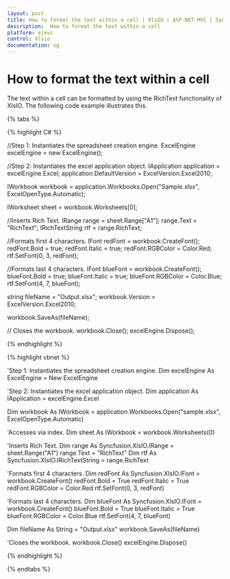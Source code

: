 ```yaml
---
layout: post
title: How to format the text within a cell | XlsIO | ASP.NET MVC | Syncfusion
description:  How to format the text within a cell
platform: ejmvc
control: Xlsio
documentation: ug
---
```


# How to format the text within a cell

The text within a cell can be formatted by using the RichText functionality of XlsIO. The following code example illustrates this.


{% tabs %}
 
{% highlight C# %}

//Step 1: Instantiates the spreadsheet creation engine.
ExcelEngine excelEngine = new ExcelEngine();

//Step 2: Instantiates the excel application object.
IApplication application = excelEngine.Excel;
application.DefaultVersion = ExcelVersion.Excel2010;
 
IWorkbook workbook = application.Workbooks.Open("Sample.xlsx", ExcelOpenType.Automatic);
 
IWorksheet sheet = workbook.Worksheets[0];
 
//Inserts Rich Text.
IRange range = sheet.Range["A1"];
range.Text = "RichText";
IRichTextString rtf = range.RichText;
 
//Formats first 4 characters.
IFont redFont = workbook.CreateFont();
redFont.Bold = true;
redFont.Italic = true;
redFont.RGBColor = Color.Red;
rtf.SetFont(0, 3, redFont);
 
//Formats last 4 characters.
IFont blueFont = workbook.CreateFont();
blueFont.Bold = true;
blueFont.Italic = true;
blueFont.RGBColor = Color.Blue;
rtf.SetFont(4, 7, blueFont);
 
string fileName = "Output.xlsx";
workbook.Version = ExcelVersion.Excel2010;
 
workbook.SaveAs(fileName);
 
// Closes the workbook.
workbook.Close();
excelEngine.Dispose();      

{% endhighlight %}    


{% highlight vbnet %}
 
'Step 1: Instantiates the spreadsheet creation engine.
Dim excelEngine As ExcelEngine = New ExcelEngine
 
'Step 2: Instantiates the excel application object.
Dim application As IApplication = excelEngine.Excel
 
Dim workbook As IWorkbook = application.Workbooks.Open("sample.xlsx", ExcelOpenType.Automatic)
 
'Accesses via index.
Dim sheet As IWorkbook = workbook.Worksheets(0)
 
'Inserts Rich Text.
Dim range As Syncfusion.XlsIO.IRange = sheet.Range("A1")
range.Text = "RichText"
Dim rtf As Syncfusion.XlsIO.IRichTextString = range.RichText
 
'Formats first 4 characters.
Dim redFont As Syncfusion.XlsIO.IFont = workbook.CreateFont()
redFont.Bold = True
redFont.Italic = True
redFont.RGBColor = Color.Red
rtf.SetFont(0, 3, redFont)
 
'Formats last 4 characters.
Dim blueFont As Syncfusion.XlsIO.IFont = workbook.CreateFont()
blueFont.Bold = True
blueFont.Italic = True
blueFont.RGBColor = Color.Blue
rtf.SetFont(4, 7, blueFont)
 
Dim fileName As String = "Output.xlsx"
workbook.SaveAs(fileName)
 
'Closes the workbook.
workbook.Close()
excelEngine.Dispose()

{% endhighlight %}

{% endtabs %}

